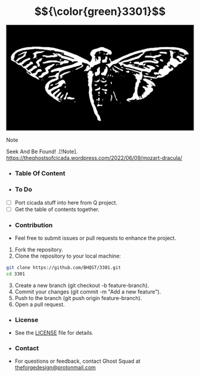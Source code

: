 # $${\color{green}3301}$$
![Logo](Logo.jpg)

> [!NOTE]  
> Seek And Be Found!
> .[!Note].
> https://theghostsofcicada.wordpress.com/2022/06/09/mozart-dracula/
 
 - ### Table Of Content

 - ### To Do
  - [ ] Port cicada stuff into here from Q project.
  - [ ] Get the table of contents together.

 - ### Contribution
  - Feel free to submit issues or pull requests to enhance the project.

1. Fork the repository.
2. Clone the repository to your local machine:
```bash
git clone https://github.com/BHQST/3301.git
cd 3301
```
3. Create a new branch (git checkout -b feature-branch).
4. Commit your changes (git commit -m "Add a new feature").
5. Push to the branch (git push origin feature-branch).
6. Open a pull request.

 - ### License
 - See the [LICENSE](LINCENSE) file for details.

 - ### Contact
  - For questions or feedback, contact Ghost Squad at theforgedesign@protonmail.com
